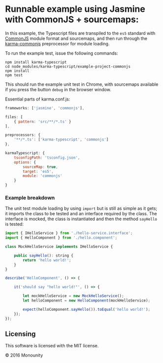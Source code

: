 # Runnable example using Jasmine with CommonJS + sourcemaps:

In this example, the Typescript files are transpiled to the `es5` standard with [CommonJS](https://en.wikipedia.org/wiki/CommonJS) module format and sourcemaps, and then run through the [karma-commonjs](https://github.com/karma-runner/karma-commonjs) preprocessor for module loading.

To run the example test, issue the following commands:

```
npm install karma-typescript
cd node_modules/karma-typescript/example-project-commonjs
npm install
npm test
```

This should run the example unit test in Chrome, with sourcemaps available if you press the button `debug` in the browser window.

Essential parts of karma.conf.js:

```javascript
frameworks: ['jasmine', 'commonjs'],

files: [
    { pattern: 'src/**/*.ts' }
],

preprocessors: {
    '**/*.ts': ['karma-typescript', 'commonjs']
},

karmaTypescript: {
    tsconfigPath: 'tsconfig.json',
    options: {
        sourceMap: true,
        target: 'es5',
        module: 'commonjs'
    }
}
```

### Example breakdown
The unit test module loading by using `import` but is still as simple as it gets; it imports the class to be tested and an interface required by the class. The interface is mocked, the class is instantiated and then the method `sayHello` is tested:

```javascript
import { IHelloService } from './hello-service.interface';
import { HelloComponent } from './hello.component';

class MockHelloService implements IHelloService {

    public sayHello(): string {
        return 'hello world!';
    }
}

describe('HelloComponent', () => {

    it('should say "hello world!"', () => {

        let mockHelloService = new MockHelloService();
        let helloComponent = new HelloComponent(mockHelloService);

        expect(helloComponent.sayHello()).toEqual('hello world!');
    });
});
```

## Licensing

This software is licensed with the MIT license.

© 2016 Monounity
